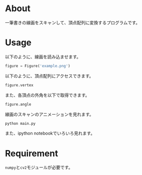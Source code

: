 # About

一筆書きの線画をスキャンして、頂点配列に変換するプログラムです。

# Usage

以下のように、線画を読み込ませます。

```python
figure = Figure('example.png')
```

以下のように、頂点配列にアクセスできます。

```python
figure.vertex
```

また、各頂点の外角を以下で取得できます。

```python
figure.angle
```

線画のスキャンのアニメーションを見れます。

```bash
python main.py
```

また、ipython notebookでいろいろ見れます。

# Requirement

`numpy`と`cv2`モジュールが必要です。
